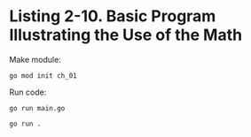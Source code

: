 # Listing 2-10. Basic Program Illustrating the Use of the Math

Make module:

```
go mod init ch_01 
```

Run code:

```
go run main.go
```

```
go run .
```